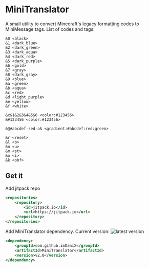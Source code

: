 # MiniTranslator
A small utility to convert Minecraft's legacy formatting codes to MiniMessage tags.
List of codes and tags:
```
&0 <black>
&1 <dark_blue>
&2 <dark_green>
&3 <dark_aqua>
&4 <dark_red>
&5 <dark_purple>
&6 <gold>
&7 <gray>
&8 <dark_gray>
&9 <blue>
&a <green>
&b <aqua>
&c <red>
&d <light_purple>
&e <yellow>
&f <white>

&x&1&2&3&4&5&6 <color:#123456>
&#123456 <color:#123456>

&@#abcdef-red-a& <gradient:#abcdef:red:green>

&r <reset>
&l <b>
&n <u>
&m <st>
&o <i>
&k <obf>
```
## Get it
Add jitpack repo
```xml
<repositories>
    <repository>
        <id>jitpack.io</id>
        <url>https://jitpack.io</url>
    </repository>
</repositories>
```
Add MiniTranslator dependency. Current version: ![latest version](https://jitpack.io/v/imDaniX/MiniTranslator.svg)
```xml
<dependency>
    <groupId>com.github.imDaniX</groupId>
    <artifactId>MiniTranslator</artifactId>
    <version>v2.0</version>
</dependency>
```